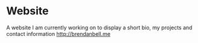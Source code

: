 # Website
A website I am currently working on to display a short bio, my projects and contact information
http://brendanbell.me
